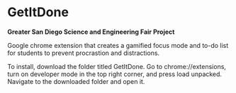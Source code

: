 # GetItDone
**Greater San Diego Science and Engineering Fair Project**


Google chrome extension that creates a gamified focus mode and to-do list for students to prevent procrastion and distractions.

To install, download the folder titled GetItDone. Go to chrome://extensions, turn on developer mode in the top right corner, and press load unpacked. Navigate to the downloaded folder and open it.
